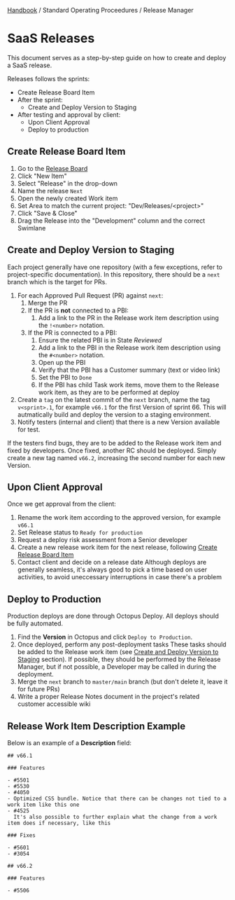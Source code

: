 [Handbook](../../README.md) / Standard Operating Proceedures / Release Manager

# SaaS Releases

This document serves as a step-by-step guide on how to create and deploy a SaaS release.

Releases follows the sprints:

- Create Release Board Item
- After the sprint:
  - Create and Deploy Version to Staging
- After testing and approval by client:
  - Upon Client Approval
  - Deploy to production

## Create Release Board Item

1. Go to the [Release Board](https://dev.azure.com/distancify/Dev/_boards/board/t/Releases)
2. Click "New Item"
3. Select "Release" in the drop-down
4. Name the release `Next`
5. Open the newly created Work item
6. Set Area to match the current project: "Dev/Releases/&lt;project&gt;"
7. Click "Save & Close"
8. Drag the Release into the "Development" column and the correct Swimlane

## Create and Deploy Version to Staging

Each project generally have one repository (with a few exceptions, refer to project-specific documentation). In this repository, there should be a `next` branch which is the target for PRs.

1. For each Approved Pull Request (PR) against `next`:
   1. Merge the PR
   2. If the PR is **not** connected to a PBI:
      1. Add a link to the PR in the Release work item description using the `!<number>` notation.
   2. If the PR is connected to a PBI:
      1. Ensure the related PBI is in State *Reviewed*
      2. Add a link to the PBI in the Release work item description using the `#<number>` notation.
      3. Open up the PBI
      4. Verify that the PBI has a Customer summary (text or video link)
      5. Set the PBI to `Done`
      6. If the PBI has child Task work items, move them to the Release work item, as they are to be performed at deploy
3. Create a `tag` on the latest commit of the `next` branch, name the tag `v<sprint>.1`, for example `v66.1` for the first Version of sprint 66.
   This will autmatically build and deploy the version to a staging environment.
4. Notify testers (internal and client) that there is a new Version available for test.

If the testers find bugs, they are to be added to the Release work item and fixed by developers. Once fixed, another RC should be deployed. Simply create a new tag named `v66.2`, increasing the second number for each new Version.

## Upon Client Approval

Once we get approval from the client:

1. Rename the work item according to the approved version, for example `v66.1`
2. Set Release status to `Ready for production`
3. Request a deploy risk assessment from a Senior developer
4. Create a new release work item for the next release, following [Create Release Board Item](#create-release-board-item)
5. Contact client and decide on a release date
   Although deploys are generally seamless, it's always good to pick a time based on user activities, to avoid uneccessary interruptions in case there's a problem

## Deploy to Production

Production deploys are done through Octopus Deploy. All deploys should be fully automated.

1. Find the **Version** in Octopus and click `Deploy to Production`.
2. Once deployed, perform any post-deployment tasks
   These tasks should be added to the Release work item (see [Create and Deploy Version to Staging](create-and-deploy-version-to-staging) section). If possible, they should be performed by the Release Manager, but if not possible, a Developer may be called in during the deployment.
3. Merge the `next` branch to `master/main` branch (but don't delete it, leave it for future PRs)
4. Write a proper Release Notes document in the project's related customer accessible wiki

## Release Work Item Description Example

Below is an example of a **Description** field:

```
## v66.1

### Features

- #5501
- #5530
- #4050
- Optimized CSS bundle. Notice that there can be changes not tied to a work item like this one
- #4525
  It's also possible to further explain what the change from a work item does if necessary, like this

### Fixes

- #5601
- #3054

## v66.2

### Features

- #5506
```